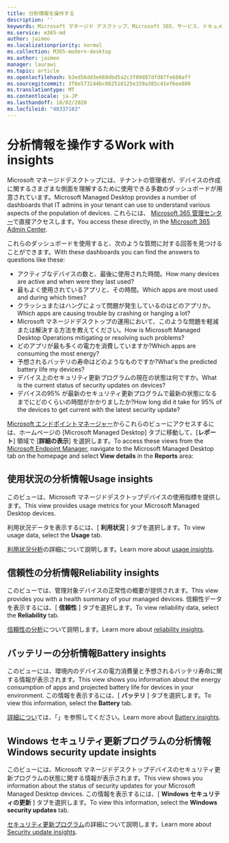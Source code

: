 ```yaml
---
title: 分析情報を操作する
description: ''
keywords: Microsoft マネージド デスクトップ、Microsoft 365、サービス、ドキュメント
ms.service: m365-md
author: jaimeo
ms.localizationpriority: normal
ms.collection: M365-modern-desktop
ms.author: jaimeo
manager: laurawi
ms.topic: article
ms.openlocfilehash: b3ed56dd3e669dbd5a2c3f09d87dfd87fe680aff
ms.sourcegitcommit: 3f8e573244bc082518125e339a385c41ef6ee800
ms.translationtype: MT
ms.contentlocale: ja-JP
ms.lasthandoff: 10/02/2020
ms.locfileid: "48337183"
---
```

# <a name="work-with-insights"></a><span data-ttu-id="53821-103">分析情報を操作する</span><span class="sxs-lookup"><span data-stu-id="53821-103">Work with insights</span></span>

<span data-ttu-id="53821-104">Microsoft マネージドデスクトップには、テナントの管理者が、デバイスの作成に関するさまざまな側面を理解するために使用できる多数のダッシュボードが用意されています。</span><span class="sxs-lookup"><span data-stu-id="53821-104">Microsoft Managed Desktop provides a number of dashboards that IT admins in your tenant can use to understand various aspects of the population of devices.</span></span> <span data-ttu-id="53821-105">これらには、 [Microsoft 365 管理センター](https://admin.microsoft.com/adminportal/home?previewoff=false#/microsoftmanageddesktop)で直接アクセスします。</span><span class="sxs-lookup"><span data-stu-id="53821-105">You access these directly, in the [Microsoft 365 Admin Center](https://admin.microsoft.com/adminportal/home?previewoff=false#/microsoftmanageddesktop).</span></span>

<span data-ttu-id="53821-106">これらのダッシュボードを使用すると、次のような質問に対する回答を見つけることができます。</span><span class="sxs-lookup"><span data-stu-id="53821-106">With these dashboards you can find the answers to questions like these:</span></span>

- <span data-ttu-id="53821-107">アクティブなデバイスの数と、最後に使用された時間。</span><span class="sxs-lookup"><span data-stu-id="53821-107">How many devices are active and when were they last used?</span></span>
- <span data-ttu-id="53821-108">最もよく使用されているアプリと、その時間。</span><span class="sxs-lookup"><span data-stu-id="53821-108">Which apps are most used and during which times?</span></span>
- <span data-ttu-id="53821-109">クラッシュまたはハングによって問題が発生しているのはどのアプリか。</span><span class="sxs-lookup"><span data-stu-id="53821-109">Which apps are causing trouble by crashing or hanging a lot?</span></span>
- <span data-ttu-id="53821-110">Microsoft マネージドデスクトップの運用において、このような問題を軽減または解決する方法を教えてください。</span><span class="sxs-lookup"><span data-stu-id="53821-110">How is Microsoft Managed Desktop Operations mitigating or resolving such problems?</span></span>
- <span data-ttu-id="53821-111">どのアプリが最も多くの電力を消費していますか?</span><span class="sxs-lookup"><span data-stu-id="53821-111">Which apps are consuming the most energy?</span></span>
- <span data-ttu-id="53821-112">予想されるバッテリの寿命はどのようなものですか?</span><span class="sxs-lookup"><span data-stu-id="53821-112">What's the predicted battery life my devices?</span></span>
- <span data-ttu-id="53821-113">デバイス上のセキュリティ更新プログラムの現在の状態は何ですか。</span><span class="sxs-lookup"><span data-stu-id="53821-113">What is the current status of security updates on devices?</span></span>
- <span data-ttu-id="53821-114">デバイスの95% が最新のセキュリティ更新プログラムで最新の状態になるまでにどのくらいの時間がかかりましたか?</span><span class="sxs-lookup"><span data-stu-id="53821-114">How long did it take for 95% of the devices to get current with the latest security update?</span></span>

<span data-ttu-id="53821-115">[Microsoft エンドポイントマネージャー](https://endpoint.microsoft.com/)からこれらのビューにアクセスするには、ホームページの [Microsoft Managed Desktop] タブに移動して、[**レポート**] 領域で [**詳細の表示**] を選択します。</span><span class="sxs-lookup"><span data-stu-id="53821-115">To access these views from the [Microsoft Endpoint Manager](https://endpoint.microsoft.com/), navigate to the Microsoft Managed Desktop tab on the homepage and select **View details** in the **Reports** area:</span></span>

<!--Update picture to show in MEM [Admin center with Reports area in the upper right including the device reports card and the "view details" link.](../../media/insights_overview.png)-->


## <a name="usage-insights"></a><span data-ttu-id="53821-116">使用状況の分析情報</span><span class="sxs-lookup"><span data-stu-id="53821-116">Usage insights</span></span>
<span data-ttu-id="53821-117">このビューは、Microsoft マネージドデスクトップデバイスの使用指標を提供します。</span><span class="sxs-lookup"><span data-stu-id="53821-117">This view provides usage metrics for your Microsoft Managed Desktop devices.</span></span> 

<span data-ttu-id="53821-118">利用状況データを表示するには、[ **利用状況** ] タブを選択します。</span><span class="sxs-lookup"><span data-stu-id="53821-118">To view usage data, select the **Usage** tab.</span></span>

<span data-ttu-id="53821-119">[利用状況分析](usage-insights.md)の詳細について説明します。</span><span class="sxs-lookup"><span data-stu-id="53821-119">Learn more about [usage insights](usage-insights.md).</span></span>

## <a name="reliability-insights"></a><span data-ttu-id="53821-120">信頼性の分析情報</span><span class="sxs-lookup"><span data-stu-id="53821-120">Reliability insights</span></span>
<span data-ttu-id="53821-121">このビューでは、管理対象デバイスの正常性の概要が提供されます。</span><span class="sxs-lookup"><span data-stu-id="53821-121">This view provides you with a health summary of your managed devices.</span></span> <span data-ttu-id="53821-122">信頼性データを表示するには、[ **信頼性** ] タブを選択します。</span><span class="sxs-lookup"><span data-stu-id="53821-122">To view reliability data, select the **Reliability** tab.</span></span>

<span data-ttu-id="53821-123">[信頼性の分析](reliability-insights.md)について説明します。</span><span class="sxs-lookup"><span data-stu-id="53821-123">Learn more about [reliability insights](reliability-insights.md).</span></span>

## <a name="battery-insights"></a><span data-ttu-id="53821-124">バッテリーの分析情報</span><span class="sxs-lookup"><span data-stu-id="53821-124">Battery insights</span></span>
<span data-ttu-id="53821-125">このビューには、環境内のデバイスの電力消費量と予想されるバッテリ寿命に関する情報が表示されます。</span><span class="sxs-lookup"><span data-stu-id="53821-125">This view shows you information about the energy consumption of apps and projected battery life for devices in your environment.</span></span> <span data-ttu-id="53821-126">この情報を表示するには、[ **バッテリ** ] タブを選択します。</span><span class="sxs-lookup"><span data-stu-id="53821-126">To view this information, select the **Battery** tab.</span></span>

<span data-ttu-id="53821-127">[詳細につい](battery-insights.md)ては、「」を参照してください。</span><span class="sxs-lookup"><span data-stu-id="53821-127">Learn more about [Battery insights](battery-insights.md).</span></span>

## <a name="windows-security-update-insights"></a><span data-ttu-id="53821-128">Windows セキュリティ更新プログラムの分析情報</span><span class="sxs-lookup"><span data-stu-id="53821-128">Windows security update insights</span></span>
<span data-ttu-id="53821-129">このビューには、Microsoft マネージドデスクトップデバイスのセキュリティ更新プログラムの状態に関する情報が表示されます。</span><span class="sxs-lookup"><span data-stu-id="53821-129">This view shows you information about the status of security updates for your Microsoft Managed Desktop devices.</span></span> <span data-ttu-id="53821-130">この情報を表示するには、[ **Windows セキュリティの更新** ] タブを選択します。</span><span class="sxs-lookup"><span data-stu-id="53821-130">To view this information, select the **Windows security updates** tab.</span></span>

<span data-ttu-id="53821-131">[セキュリティ更新プログラム](security-update-insights.md)の詳細について説明します。</span><span class="sxs-lookup"><span data-stu-id="53821-131">Learn more about [Security update insights](security-update-insights.md).</span></span>
